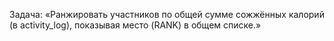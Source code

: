Задача: «Ранжировать участников по общей сумме сожжённых калорий (в activity_log), показывая место (RANK) в общем списке.»
